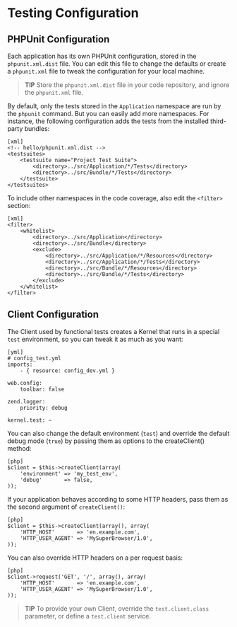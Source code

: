 Testing Configuration
=====================

PHPUnit Configuration
---------------------

Each application has its own PHPUnit configuration, stored in the
`phpunit.xml.dist` file. You can edit this file to change the defaults or
create a `phpunit.xml` file to tweak the configuration for your local machine.

>**TIP**
>Store the `phpunit.xml.dist` file in your code repository, and ignore the
>`phpunit.xml` file.

By default, only the tests stored in the `Application` namespace are run by
the `phpunit` command. But you can easily add more namespaces. For instance,
the following configuration adds the tests from the installed third-party
bundles:

    [xml]
    <!-- hello/phpunit.xml.dist -->
    <testsuites>
        <testsuite name="Project Test Suite">
            <directory>../src/Application/*/Tests</directory>
            <directory>../src/Bundle/*/Tests</directory>
        </testsuite>
    </testsuites>

To include other namespaces in the code coverage, also edit the `<filter>`
section:

    [xml]
    <filter>
        <whitelist>
            <directory>../src/Application</directory>
            <directory>../src/Bundle</directory>
            <exclude>
                <directory>../src/Application/*/Resources</directory>
                <directory>../src/Application/*/Tests</directory>
                <directory>../src/Bundle/*/Resources</directory>
                <directory>../src/Bundle/*/Tests</directory>
            </exclude>
        </whitelist>
    </filter>

Client Configuration
--------------------

The Client used by functional tests creates a Kernel that runs in a special
`test` environment, so you can tweak it as much as you want:

    [yml]
    # config_test.yml
    imports:
        - { resource: config_dev.yml }

    web.config:
        toolbar: false

    zend.logger:
        priority: debug

    kernel.test: ~

You can also change the default environment (`test`) and override the default
debug mode (`true`) by passing them as options to the createClient() method:

    [php]
    $client = $this->createClient(array(
        'environment' => 'my_test_env',
        'debug'       => false,
    ));

If your application behaves according to some HTTP headers, pass them as the
second argument of `createClient()`:

    [php]
    $client = $this->createClient(array(), array(
        'HTTP_HOST'       => 'en.example.com',
        'HTTP_USER_AGENT' => 'MySuperBrowser/1.0',
    ));

You can also override HTTP headers on a per request basis:

    [php]
    $client->request('GET', '/', array(), array(
        'HTTP_HOST'       => 'en.example.com',
        'HTTP_USER_AGENT' => 'MySuperBrowser/1.0',
    ));

>**TIP**
>To provide your own Client, override the `test.client.class` parameter, or
>define a `test.client` service.
